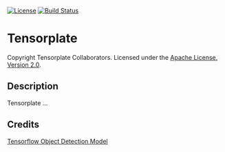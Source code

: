 [![License](http://img.shields.io/:license-apache%202.0-brightgreen.svg)](http://www.apache.org/licenses/LICENSE-2.0.html)
[![Build Status](https://travis-ci.org/allxone/datalab.svg?branch=master)](https://travis-ci.org/allxone/datalab)

# Tensorplate
Copyright Tensorplate Collaborators. Licensed under the [Apache License, Version 2.0](http://www.apache.org/licenses/LICENSE-2.0).

## Description
Tensorplate ...

## Credits
[Tensorflow Object Detection Model](https://github.com/tensorflow/models/tree/master/research/object_detection)
